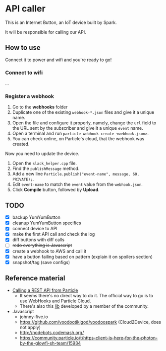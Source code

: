 # API caller

This is an Internet Button, an IoT device built by Spark.

It will be responsible for calling our API.

## How to use

Connect it to power and wifi and you're ready to go!

### Connect to wifi

...

### Register a webhook

  1. Go to the **webhooks** folder
  2. Duplicate one of the existing `webhook-*.json` files and give it a unique name.
  3. Open the file and configure it properly, namely, change the `url` field to the URL sent by the subscriber and give it a unique `event` name.
  4. Open a terminal and run `particle webhook create <webhook.json>`.
  5. You can check online, on Particle's cloud, that the webhook was created.

Now you need to update the device.

  1. Open the `slack_helper.cpp` file.
  2. Find the `publishMessage` method.
  3. Add a new line `Particle.publish("event-name", message, 60, PRIVATE);`.
  4. Edit `event-name` to match the `event` value from the `webhook.json`.
  5. Click **Compile** button, followed by **Upload**.

## TODO

- [X] backup YumYumButton
- [X] cleanup YumYumButton specifics
- [X] connect device to API
- [X] make the first API call and check the log
- [X] diff buttons with diff calls
- [ ] ~~redo everything is Javascript~~
- [X] create a webhook to AWS and call it
- [X] have a button failing based on pattern (explain it on spoilers section)
- [X] snapshot/tag (save configs)

## Reference material

- [Calling a REST API from Particle](https://community.particle.io/t/launch-rest-from-spark-core/8779)
  - It seems there's no direct way to do it. The official way to go is to use WebHooks and Particle Cloud.
  - There's also this [lib](https://github.com/nmattisson/HttpClient) developed by a member of the community.
- Javascript
  - johnny-five.io
  - https://github.com/voodootikigod/voodoospark (Cloud2Device, does not apply)
  - http://nodebots.codemash.org/
  - https://community.particle.io/t/https-client-is-here-for-the-photon-by-the-glowfi-sh-team/15934
